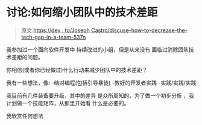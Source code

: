 # 讨论:如何缩小团队中的技术差距

> 原文:[https://dev . to/Joseph Castro/discuse-how-to-decrease-the-tech-gap-in-a-team-537n](https://dev.to/josephcastro/discuss-how-to-decrease-the-tech-gap-in-a-team-537n)

我参加过一个面向软件开发中
持续改进的小组，但是从来没有
面临过消除团队技术差距的问题。

你相信(或者你已经做过)什么行动来减少团队中的技术差距？

我有一些想法，像:
-结对编程(包括引导暴徒)
-教好的开发者实践
-实践/实践/实践

我目前有几件装备要升级，其中的差异
是众所周知的，为了做一个初步分析
，我计划做一个技能矩阵，从那里开始看
什么是必要的。

我欣赏任何想法